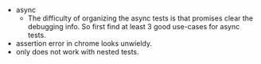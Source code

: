 * async
	* The difficulty of organizing the async tests is that promises clear the debugging info. So first find at least 3 good use-cases for async tests.
* assertion error in chrome looks unwieldy.
* only does not work with nested tests.
